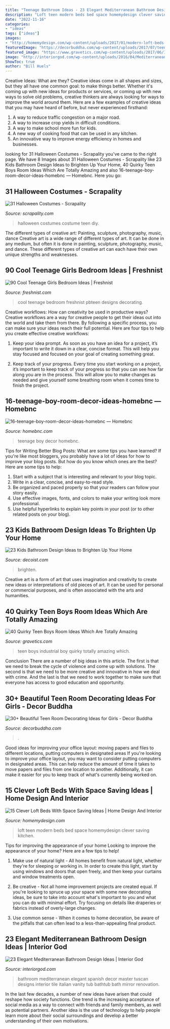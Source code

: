 ```yaml
---
title: "Teenage Bathroom Ideas - 23 Elegant Mediterranean Bathroom Design Ideas"
description: "Loft teen modern beds bed space homemydesign clever saving kitchen"
date: "2022-11-16"
categories:
- "ideas"
tags: ["ideas"]
images:
- "http://homemydesign.com/wp-content/uploads/2017/01/modern-loft-beds-for-teen-girls.jpg"
featuredImage: "https://decorbuddha.com/wp-content/uploads/2017/07/teen-room-decoration-ideas-007.jpg"
featured_image: "https://www.gravetics.com/wp-content/uploads/2017/06/Industrial-Style-Teen-Boy-Room.jpg"
image: "http://interiorgod.com/wp-content/uploads/2016/04/Mediterranean-Bathroom-Ideas.jpg"
ShowToc: true
author: "Bill Huels"
---
```



Creative Ideas: What are they?
Creative ideas come in all shapes and sizes, but they all have one common goal: to make things better. Whether it's coming up with new ideas for products or services, or coming up with new ways to solve old problems, creative thinkers are always looking for ways to improve the world around them. Here are a few examples of creative ideas that you may have heard of before, but never experienced firsthand: 
1. A way to reduce traffic congestion on a major road.
2. A way to increase crop yields in difficult conditions.
3. A way to make school more fun for kids.
4. A new way of cooking food that can be used in any kitchen.
5. An innovative way to improve energy efficiency in homes and businesses.

	

		
looking for 31 Halloween Costumes - Scrapality you've came to the right page. We have 8 Images about 31 Halloween Costumes - Scrapality like 23 Kids Bathroom Design Ideas to Brighten Up Your Home, 40 Quirky Teen Boys Room Ideas Which Are Totally Amazing and also 16-teenage-boy-room-decor-ideas-homebnc — Homebnc. Here you go:
		
    
## 31 Halloween Costumes - Scrapality

<img loading=lazy src="https://s-media-cache-ak0.pinimg.com/564x/d8/a4/fd/d8a4fd1e35e3fe193ed0e12d2cd4930c.jpg" onerror="this.onerror=null;this.src='https://tse4.mm.bing.net/th?id=OIP.8-mpTyLquoNLhYOd0eyIUQHaQy&amp;pid=15.1';" alt="31 Halloween Costumes - Scrapality">

_Source: scrapality.com_

>halloween costumes costume teen diy. 

	

The different types of creative art: Painting, sculpture, photography, music, dance
Creative art is a wide range of different types of art. It can be done in any medium, but often it is done in painting, sculpture, photography, music, and dance. These different types of creative art can each have their own unique strengths and weaknesses.

    
## 90 Cool Teenage Girls Bedroom Ideas | Freshnist

<img loading=lazy src="http://freshnist.com/wp-content/uploads/2012/08/cool-teenage-girls-bedroom-ideas-56.jpg" onerror="this.onerror=null;this.src='https://tse3.mm.bing.net/th?id=OIP.MtOFpXLKRNCMf3euN0LekgHaJ4&amp;pid=15.1';" alt="90 Cool Teenage Girls Bedroom Ideas | Freshnist">

_Source: freshnist.com_

>cool teenage bedroom freshnist pbteen designs decorating. 

	

Creative workflows: How can creativity be used in productive ways?
Creative workflows are a way for creative people to get their ideas out into the world and take them from there. By following a specific process, you can make sure your ideas reach their full potential. Here are four tips to help you create effective creative workflows:
1. Keep your idea prompt. As soon as you have an idea for a project, it’s important to write it down in a clear, concise format. This will help you stay focused and focused on your goal of creating something great.

2. Keep track of your progress. Every time you start working on a project, it’s important to keep track of your progress so that you can see how far along you are in the process. This will allow you to make changes as needed and give yourself some breathing room when it comes time to finish the project.


    
## 16-teenage-boy-room-decor-ideas-homebnc — Homebnc

<img loading=lazy src="https://homebnc.com/homeimg/2017/09/16-teenage-boy-room-decor-ideas-homebnc.jpg" onerror="this.onerror=null;this.src='https://tse2.mm.bing.net/th?id=OIP.VRi4JTglTYiSS1UINWp9gwHaLH&amp;pid=15.1';" alt="16-teenage-boy-room-decor-ideas-homebnc — Homebnc">

_Source: homebnc.com_

>teenage boy decor homebnc. 

	

Tips for Writing Better Blog Posts: What are some tips you have learned?
If you're like most bloggers, you probably have a lot of ideas for how to improve your blog posts. But how do you know which ones are the best? Here are some tips to help:
1. Start with a subject that is interesting and relevant to your blog topic.
2. Write in a clear, concise, and easy-to-read style.
3. Be organized and paced properly so that your readers can follow your story easily.
4. Use effective images, fonts, and colors to make your writing look more professional.
5. Use helpful hyperlinks to explain key points in your post (or to other related posts on your blog).

    
## 23 Kids Bathroom Design Ideas To Brighten Up Your Home

<img loading=lazy src="https://cdn.decoist.com/wp-content/uploads/2013/02/Exquisite-kids-bathroom-in-blue-and-white.jpg" onerror="this.onerror=null;this.src='https://tse2.mm.bing.net/th?id=OIP.Z8f8RGEpQ3R3TFJxH_-tSAHaIv&amp;pid=15.1';" alt="23 Kids Bathroom Design Ideas to Brighten Up Your Home">

_Source: decoist.com_

>brighten. 

	

Creative art is a form of art that uses imagination and creativity to create new ideas or interpretations of old pieces of art. It can be used for personal or commercial purposes, and is often associated with the arts and humanities.

    
## 40 Quirky Teen Boys Room Ideas Which Are Totally Amazing

<img loading=lazy src="https://www.gravetics.com/wp-content/uploads/2017/06/Industrial-Style-Teen-Boy-Room.jpg" onerror="this.onerror=null;this.src='https://tse1.mm.bing.net/th?id=OIP.0ZGx5uu_65bP9bKassWnOAHaHa&amp;pid=15.1';" alt="40 Quirky Teen Boys Room Ideas Which Are Totally Amazing">

_Source: gravetics.com_

>teen boys industrial boy quirky totally amazing which. 

	

Conclusion
There are a number of big ideas in this article. The first is that we need to break the cycle of violence and come up with solutions. The second is that we need to be more creative and innovative in how we deal with crime. And the last is that we need to work together to make sure that everyone has access to good education and opportunity.

    
## 30+ Beautiful Teen Room Decorating Ideas For Girls - Decor Buddha

<img loading=lazy src="https://decorbuddha.com/wp-content/uploads/2017/07/teen-room-decoration-ideas-007.jpg" onerror="this.onerror=null;this.src='https://tse2.mm.bing.net/th?id=OIP.0Vzv_vw0YEvTeAJBc411rwHaLH&amp;pid=15.1';" alt="30+ Beautiful Teen Room Decorating Ideas for Girls - Decor Buddha">

_Source: decorbuddha.com_

>. 

	

Good ideas for improving your office layout: moving papers and files to different locations, putting computers in designated areas
If you're looking to improve your office layout, you may want to consider putting computers in designated areas. This can help reduce the amount of time it takes to move papers and files from one location to another. Additionally, it can make it easier for you to keep track of what's currently being worked on.

    
## 15 Clever Loft Beds With Space Saving Ideas | Home Design And Interior

<img loading=lazy src="http://homemydesign.com/wp-content/uploads/2017/01/modern-loft-beds-for-teen-girls.jpg" onerror="this.onerror=null;this.src='https://tse3.mm.bing.net/th?id=OIP.VEpwTbPsDgdATA4WAOBesgHaK0&amp;pid=15.1';" alt="15 Clever Loft Beds With Space Saving Ideas | Home Design And Interior">

_Source: homemydesign.com_

>loft teen modern beds bed space homemydesign clever saving kitchen. 

	

Tips for improving the appearance of your home
Looking to improve the appearance of your home? Here are a few tips to help!
1. Make use of natural light - All homes benefit from natural light, whether they're for sleeping or working in. In order to create this light, start by using windows and doors that open freely, and then keep your curtains and window treatments open.

2. Be creative - Not all home improvement projects are created equal. If you're looking to spruce up your space with some new decorating ideas, be sure to take into account what's important to you and what you can do with minimal effort. Try focusing on details like draperies or fabrics instead of overly-large changes.

3. Use common sense - When it comes to home decoration, be aware of the pitfalls that can often lead to a less-than-appealing final product.

    
## 23 Elegant Mediterranean Bathroom Design Ideas | Interior God

<img loading=lazy src="http://interiorgod.com/wp-content/uploads/2016/04/Mediterranean-Bathroom-Ideas.jpg" onerror="this.onerror=null;this.src='https://tse1.mm.bing.net/th?id=OIP.QCrkRpZ8dcBsdUzFDlB8mQHaMf&amp;pid=15.1';" alt="23 Elegant Mediterranean Bathroom Design Ideas | Interior God">

_Source: interiorgod.com_

>bathroom mediterranean elegant spanish decor master tuscan designs interior tile italian vanity tub bathtub bath mirror renovation. 

	

In the last few decades, a number of new ideas have arisen that could reshape how society functions. One trend is the increasing acceptance of social media as a way to connect with friends and family members, as well as potential partners. Another idea is the use of technology to help people learn more about their social surroundings and develop a better understanding of their own motivations.

